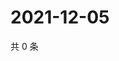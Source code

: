 # 2021-12-05

共 0 条

<!-- BEGIN WEIBO -->
<!-- 最后更新时间 Sun Dec 05 2021 22:00:44 GMT+0800 (China Standard Time) -->

<!-- END WEIBO -->
